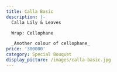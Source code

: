```yaml
---
title: Calla Basic
description: |-
  Calla Lily & Leaves

  Wrap: Cellophane

  _Another colour of cellophane_
price: '300000'
category: Special Bouquet
display_picture: /images/calla-basic.jpg
---
```


